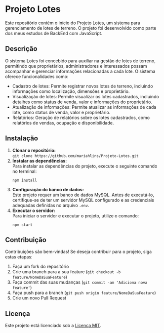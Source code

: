 <!DOCTYPE html>
<html lang="pt-BR">
<head>
  <meta charset="UTF-8">
  <meta name="viewport" content="width=device-width, initial-scale=1.0">
  <title>README - Projeto Lotes</title>
</head>
<body>
  <h1>Projeto Lotes</h1>

  <p>Este repositório contém o início do Projeto Lotes, um sistema para gerenciamento de lotes de terreno. O projeto foi desenvolvido como parte dos meus estudos de BackEnd com JavaScript.</p>

  <h2>Descrição</h2>

  <p>O sistema Lotes foi concebido para auxiliar na gestão de lotes de terreno, permitindo que proprietários, administradores e interessados possam acompanhar e gerenciar informações relacionadas a cada lote. O sistema oferece funcionalidades como:</p>

  <ul>
    <li>Cadastro de lotes: Permite registrar novos lotes de terreno, incluindo informações como localização, dimensões e proprietário.</li>
    <li>Visualização de lotes: Permite visualizar os lotes cadastrados, incluindo detalhes como status de venda, valor e informações do proprietário.</li>
    <li>Atualização de informações: Permite atualizar as informações de cada lote, como status de venda, valor e proprietário.</li>
    <li>Relatórios: Geração de relatórios sobre os lotes cadastrados, como relatórios de vendas, ocupação e disponibilidade.</li>
  </ul>

<h2>Instalação</h2>

<ol>
  <li><strong>Clonar o repositório:</strong><br>
    <code>git clone https://github.com/mariahlins/Projeto-Lotes.git</code></li>

  <li><strong>Instalar as dependências:</strong><br>
    Para instalar as dependências do projeto, execute o seguinte comando no terminal:</li>
  <pre><code>npm install</code></pre>

  <li><strong>Configuração do banco de dados:</strong><br>
    Este projeto requer um banco de dados MySQL. Antes de executá-lo, certifique-se de ter um servidor MySQL configurado e as credenciais adequadas definidas no arquivo <code>.env</code>.</li>

  <li><strong>Executar o servidor:</strong><br>
    Para iniciar o servidor e executar o projeto, utilize o comando:</li>
  <pre><code>npm start</code></pre>
</ol>

  <h2>Contribuição</h2>

  <p>Contribuições são bem-vindas! Se deseja contribuir para o projeto, siga estas etapas:</p>

  <ol>
    <li>Faça um fork do repositório</li>
    <li>Crie uma branch para a sua feature (<code>git checkout -b feature/NomeDaSuaFeature</code>)</li>
    <li>Faça commit das suas mudanças (<code>git commit -am 'Adiciona nova feature'</code>)</li>
    <li>Faça push para a branch (<code>git push origin feature/NomeDaSuaFeature</code>)</li>
    <li>Crie um novo Pull Request</li>
  </ol>

  <h2>Licença</h2>

  <p>Este projeto está licenciado sob a <a href="LICENSE">Licença MIT</a>.</p>
</body>
</html>
